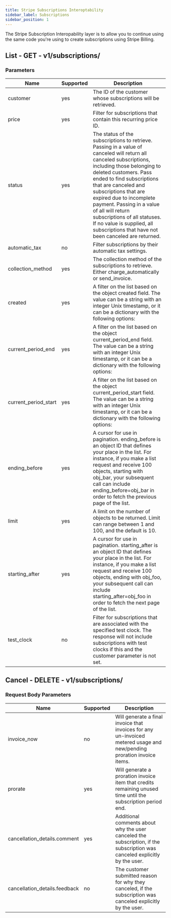 ```yaml
---
title: Stripe Subscriptions Interoptability
sidebar_label: Subscriptions
sidebar_position: 1
---
```

The Stripe Subscription Interopability layer is to allow you to continue using the same code you're using to create subscriptions using Stripe Billing.

## List - GET - v1/subscriptions/

### Parameters

| Name | Supported | Description |
| --- | --- | --- |
| customer | yes | The ID of the customer whose subscriptions will be retrieved. |
| price | yes | Filter for subscriptions that contain this recurring price ID. |
| status | yes | The status of the subscriptions to retrieve. Passing in a value of canceled will return all canceled subscriptions, including those belonging to deleted customers. Pass ended to find subscriptions that are canceled and subscriptions that are expired due to incomplete payment. Passing in a value of all will return subscriptions of all statuses. If no value is supplied, all subscriptions that have not been canceled are returned. |
| automatic_tax | no | Filter subscriptions by their automatic tax settings. |
| collection_method | yes | The collection method of the subscriptions to retrieve. Either charge_automatically or send_invoice. |
| created | yes | A filter on the list based on the object created field. The value can be a string with an integer Unix timestamp, or it can be a dictionary with the following options: |
| current_period_end | yes | A filter on the list based on the object current_period_end field. The value can be a string with an integer Unix timestamp, or it can be a dictionary with the following options: |
| current_period_start | yes | A filter on the list based on the object current_period_start field. The value can be a string with an integer Unix timestamp, or it can be a dictionary with the following options: |
| ending_before | yes | A cursor for use in pagination. ending_before is an object ID that defines your place in the list. For instance, if you make a list request and receive 100 objects, starting with obj_bar, your subsequent call can include ending_before=obj_bar in order to fetch the previous page of the list. |
| limit | yes | A limit on the number of objects to be returned. Limit can range between 1 and 100, and the default is 10. |
| starting_after | yes | A cursor for use in pagination. starting_after is an object ID that defines your place in the list. For instance, if you make a list request and receive 100 objects, ending with obj_foo, your subsequent call can include starting_after=obj_foo in order to fetch the next page of the list. |
| test_clock | no | Filter for subscriptions that are associated with the specified test clock. The response will not include subscriptions with test clocks if this and the customer parameter is not set. |

## Cancel - DELETE - v1/subscriptions/

### Request Body Parameters

| Name | Supported | Description |
| --- | --- | --- |
| invoice_now | no | Will generate a final invoice that invoices for any un-invoiced metered usage and new/pending proration invoice items. |
| prorate | yes | Will generate a proration invoice item that credits remaining unused time until the subscription period end. |
| cancellation_details.comment | yes | Additional comments about why the user canceled the subscription, if the subscription was canceled explicitly by the user.
| cancellation_details.feedback | no | The customer submitted reason for why they canceled, if the subscription was canceled explicitly by the user. |